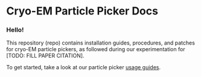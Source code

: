 # Cryo-EM Particle Picker Docs

### Hello!

This repository (repo) contains installation guides, procedures, and patches for cryo-EM particle pickers, as followed during our experimentation for [TODO: FILL PAPER CITATION].

To get started, take a look at our particle picker [usage guides](docs).

